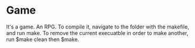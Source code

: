 # Game
It's a game. An RPG. To compile it, navigate to the folder with the makefile, and run make. To remove the current execuatble in
order to make another, run 
$make clean 
then 
$make.
